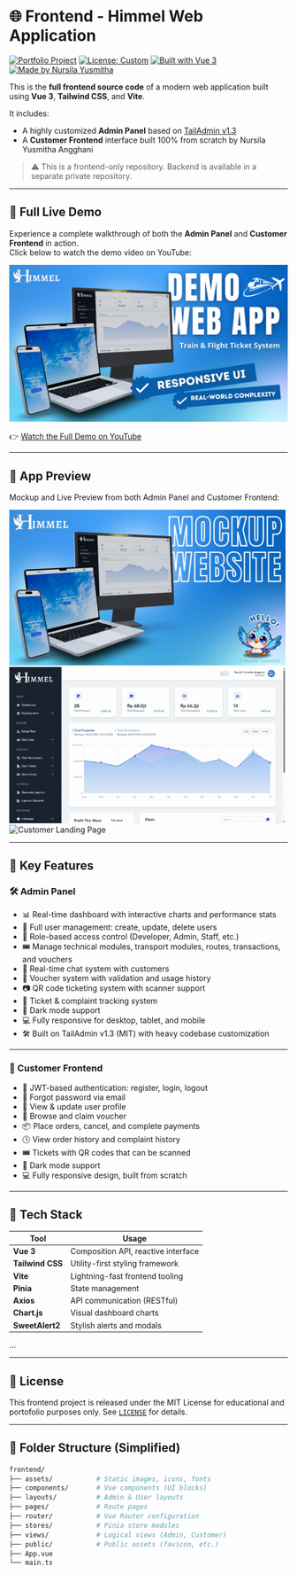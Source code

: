 # 🌐 Frontend - Himmel Web Application

[![Portfolio Project](https://img.shields.io/badge/portfolio-project-blueviolet?style=flat-square)](#)
[![License: Custom](https://img.shields.io/badge/license-Custom-important?style=flat-square)](./LICENSE)
[![Built with Vue 3](https://img.shields.io/badge/built%20with-Vue%203-42b883?style=flat-square&logo=vue.js&logoColor=white)](https://vuejs.org/)
[![Made by Nursila Yusmitha](https://img.shields.io/badge/made%20by-Nursila%20Yusmitha-orange?style=flat-square)](#)


This is the **full frontend source code** of a modern web application built using **Vue 3**, **Tailwind CSS**, and **Vite**.

It includes:
- A highly customized **Admin Panel** based on [TailAdmin v1.3](https://tailadmin.com)
- A **Customer Frontend** interface built 100% from scratch by Nursila Yusmitha Angghani

> ⚠️ This is a frontend-only repository. Backend is available in a separate private repository.

---

## 🎥 Full Live Demo

Experience a complete walkthrough of both the **Admin Panel** and **Customer Frontend** in action.  
Click below to watch the demo video on YouTube:

[![Watch Full App Demo on YouTube](Preview/THUMBNAIL.png)](https://youtu.be/g7E3Ak7mhG0?si=W4jYVTSUtGwN7NQf)

👉 [Watch the Full Demo on YouTube](https://youtu.be/g7E3Ak7mhG0?si=W4jYVTSUtGwN7NQf)


---

## 📸 App Preview

Mockup and Live Preview from both Admin Panel and Customer Frontend:

<img src="Preview/MOCKUP.jpg" width="500" alt="Mockup Website" />
<br />
<img src="Preview/Admin-Page.gif" width="500" alt="Admin Dashboard" />
<br />
<img src="Preview/Landing-Page.gif" width="500" alt="Customer Landing Page" />

---

## 🚀 Key Features

### 🛠️ Admin Panel
- 📊 Real-time dashboard with interactive charts and performance stats
- 👥 Full user management: create, update, delete users
- 🧩 Role-based access control (Developer, Admin, Staff, etc.)
- 🎟️ Manage technical modules, transport modules, routes, transactions, and vouchers
- 💬 Real-time chat system with customers
- 🎫 Voucher system with validation and usage history
- 📷 QR code ticketing system with scanner support
- 🔄 Ticket & complaint tracking system
- 🌙 Dark mode support
- 💻 Fully responsive for desktop, tablet, and mobile
- 🛠️ Built on TailAdmin v1.3 (MIT) with heavy codebase customization

---

### 👥 Customer Frontend
- 🔐 JWT-based authentication: register, login, logout
- 🧠 Forgot password via email
- 🧾 View & update user profile
- 🎫 Browse and claim voucher
- 📦 Place orders, cancel, and complete payments
- 🕓 View order history and complaint history
- 🎟️ Tickets with QR codes that can be scanned
- 🌙 Dark mode support
- 💻 Fully responsive design, built from scratch

---

## 🧪 Tech Stack

| Tool            | Usage                                   |
|-----------------|-----------------------------------------|
| **Vue 3**       | Composition API, reactive interface     |
| **Tailwind CSS**| Utility-first styling framework         |
| **Vite**        | Lightning-fast frontend tooling         |
| **Pinia**       | State management                        |
| **Axios**       | API communication (RESTful)             |
| **Chart.js**    | Visual dashboard charts                 |
| **SweetAlert2** | Stylish alerts and modals               |
...

---

## 📜 License

This frontend project is released under the MIT License for educational and portofolio purposes only. See [`LICENSE`](./LICENSE) for details.

---

## 📁 Folder Structure (Simplified)

```bash
frontend/
├── assets/           # Static images, icons, fonts
├── components/       # Vue components (UI blocks)
├── layouts/          # Admin & User layouts
├── pages/            # Route pages
├── router/           # Vue Router configuration
├── stores/           # Pinia store modules
├── views/            # Logical views (Admin, Customer)
├── public/           # Public assets (favicon, etc.)
├── App.vue
└── main.ts


